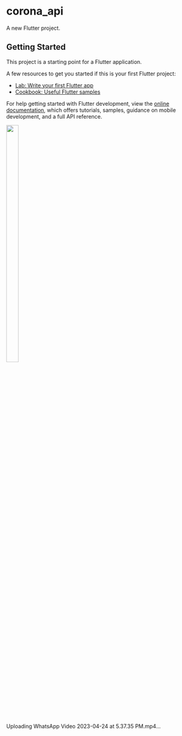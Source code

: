 # corona_api

A new Flutter project.

## Getting Started

This project is a starting point for a Flutter application.

A few resources to get you started if this is your first Flutter project:

- [Lab: Write your first Flutter app](https://docs.flutter.dev/get-started/codelab)
- [Cookbook: Useful Flutter samples](https://docs.flutter.dev/cookbook)

For help getting started with Flutter development, view the
[online documentation](https://docs.flutter.dev/), which offers tutorials,
samples, guidance on mobile development, and a full API reference.
<p float="center">

 <img src="https://user-images.githubusercontent.com/120629701/233993079-44fd43df-19d9-42b3-a245-7d228ec68289.png" width=25% height=40%>
 
</p>

Uploading WhatsApp Video 2023-04-24 at 5.37.35 PM.mp4…

